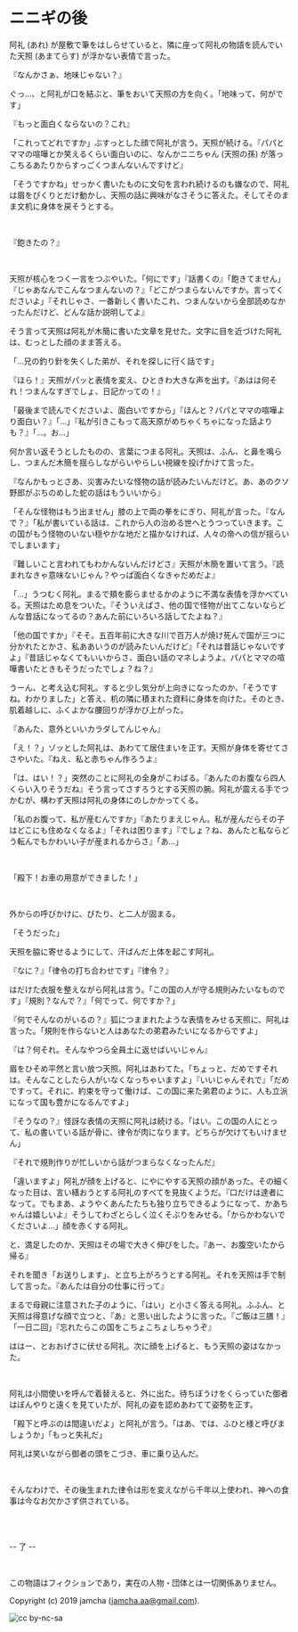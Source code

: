 

# ニニギの後

阿礼 (あれ) が屋敷で筆をはしらせていると、隣に座って阿礼の物語を読んでいた天照 (あまてらす) が浮かない表情で言った。

『なんかさぁ、地味じゃない？』

ぐっ…、と阿礼が口を結ぶと、筆をおいて天照の方を向く。「地味って、何がです」

『もっと面白くならないの？これ』

「これってどれですか」ぶすっとした顔で阿礼が言う。天照が続ける。『パパとママの喧嘩とか笑えるくらい面白いのに、なんかニニちゃん (天照の孫) が落っこちるあたりからすっごくつまんないんですけど』

「そうですかね」せっかく書いたものに文句を言われ続けるのも嫌なので、阿礼は眉をぴくりとだけ動かし、天照の話に興味がなさそうに答えた。そしてそのまま文机に身体を戻そうとする。

<br>

『飽きたの？』

<br>

天照が核心をつく一言をつぶやいた。「何にです」『話書くの』「飽きてません」『じゃあなんでこんなつまんないの？』「どこがつまらないんですか。言ってくださいよ」『それじゃさ、一番新しく書いたこれ、つまんないから全部読めなかったんだけど、どんな話か説明してよ』

そう言って天照は阿礼が木簡に書いた文章を見せた。文字に目を近づけた阿礼は、むっとした顔のまま答える。

「…兄の釣り針を失くした弟が、それを探しに行く話です」

『ほら！』天照がパッと表情を変え、ひときわ大きな声を出す。『あはは何それ！つまんなすぎでしょ、日記かっての！』

「最後まで読んでくださいよ、面白いですから」『ほんと？パパとママの喧嘩より面白い？』「…」『私が引きこもって高天原がめちゃくちゃになった話よりも？』「…。お…」

何か言い返そうとしたものの、言葉につまる阿礼。天照は、ふん、と鼻を鳴らし、つまんだ木簡を揺らしながらいやらしい視線を投げかけて言った。

『なんかもっとさあ、災害みたいな怪物の話が読みたいんだけど。あ、あのクソ野郎がぶちのめした蛇の話はもういいから』

「そんな怪物はもう出ません」膝の上で両の拳をにぎり、阿礼が言った。『なんで？』「私が書いている話は、これから人の治める世へとうつっていきます。この国がもう怪物のいない穏やかな地だと描かなければ、人々の帝への信が揺らいでしまいます」

『難しいこと言われてもわかんないんだけどさ』天照が木簡を置いて言う。『読まれなきゃ意味ないじゃん？やっぱ面白くなきゃだめだよ』

「…」うつむく阿礼。まるで頬を膨らませるかのように不満な表情を浮かべている。天照はため息をついた。『そういえばさ、他の国で怪物が出てこないならどんな昔話になってるの？あんた前にいろいろ話してたよね？』

「他の国ですか」『そそ。五百年前に大きな川で百万人が焼け死んで国が三つに分かれたとかさ、私ああいうのが読みたいんだけど』「それは昔話じゃないですよ」『昔話じゃなくてもいいからさ、面白い話のマネしようよ。パパとママの喧嘩書いたときもそうだったでしょ？ね？』

うーん、と考え込む阿礼。すると少し気分が上向きになったのか、「そうですね。わかりました」と答え、机の隣に積まれた資料に身体を向けた。そのとき、肌着越しに、ふくよかな腰回りが浮かび上がった。

『あんた、意外といいカラダしてんじゃん』

「え！？」ゾッとした阿礼は、あわてて居住まいを正す。天照が身体を寄せてささやいた。『ねえ、私と赤ちゃん作ろうよ』

「は、はい！？」突然のことに阿礼の全身がこわばる。『あんたのお腹なら四人くらい入りそうだね』そう言ってさすろうとする天照の腕。阿礼が震える手でつかむが、構わず天照は阿礼の身体にのしかかってくる。

「私のお腹って、私が産むんですか」『あたりまえじゃん。私が産んだらその子はどこにも住めなくなるよ』「それは困ります」『でしょ？ね、あんたと私ならどう転んでもかわいい子が産まれるからさ』「あ…」

<br>

「殿下！お車の用意ができました！」

<br>

外からの呼びかけに、ぴたり、と二人が固まる。

「そうだった」

天照を脇に寄せるようにして、汗ばんだ上体を起こす阿礼。

『なに？』「律令の打ち合わせです」『律令？』

はだけた衣服を整えながら阿礼は言う。「この国の人が守る規則みたいなものです」『規則？なんで？』「何でって、何ですか？」

『何でそんなのがいるの？』狐につままれたような表情をみせる天照に、阿礼は言った。「規則を作らないと人はあなたの弟君みたいになるからですよ」

『は？何それ。そんなやつら全員土に返せばいいじゃん』

眉をひそめ平然と言い放つ天照。阿礼はあわてた。「ちょっと、だめですそれは。そんなことしたら人がいなくなっちゃいますよ」『いいじゃんそれで』「だめですって。それに、約束を守って働けば、この国に来た弟君のように、人も立派になって国も豊かになるんですよ」

『そうなの？』怪訝な表情の天照に阿礼は続ける。「はい。この国の人にとって、私の書いている話が骨に、律令が肉になります。どちらが欠けてもいけません」

『それで規則作りが忙しいから話がつまらなくなったんだ』

「違いますよ」阿礼が顔を上げると、にやにやする天照の顔があった。その細くなった目は、言い繕おうとする阿礼のすべてを見抜くようだ。『口だけは達者になって。でもまあ、ようやくあんたたちも独り立ちできるようになって、かあちゃんは嬉しいよ』そうしてわざとらしく泣くそぶりをみせる。「からかわないでくださいよ…」顔を赤くする阿礼。

と、満足したのか、天照はその場で大きく伸びをした。『あー、お腹空いたから帰る』

それを聞き「お送りします」、と立ち上がろうとする阿礼。それを天照は手で制して言った。『あんたは自分の仕事に行って』

まるで母親に注意された子のように、「はい」と小さく答える阿礼。ふふん、と天照は得意げな顔で立つと、『あ』と思い出したように言った。『ご飯は三膳！』「一日二回」『忘れたらこの国をこちょこちょしちゃうぞ』

ははー、とおおげさに伏せる阿礼。次に顔を上げると、もう天照の姿はなかった。

<br>

阿礼は小間使いを呼んで着替えると、外に出た。待ちぼうけをくらっていた御者はぼんやりと遠くを見ていたが、阿礼の姿を認めあわてて姿勢を正す。

「殿下と呼ぶのは間違いだよ」と阿礼が言う。「はあ、では、ふひと様と呼びましょうか」「もっと失礼だ」

阿礼は笑いながら御者の頭をこづき、車に乗り込んだ。

<br>

そんなわけで、その後生まれた律令は形を変えながら千年以上使われ、神への食事は今なお欠かさず供されている。

<br>  
<br>  

-- 了 --

<br>  

この物語はフィクションであり，実在の人物・団体とは一切関係ありません。  

Copyright (c) 2019 jamcha (jamcha.aa@gmail.com).  

![cc by-nc-sa](https://i.creativecommons.org/l/by-nc-sa/4.0/88x31.png)  

